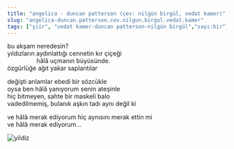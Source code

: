 ```yaml
---
title: "angelica - duncan patterson (çev: nilgün birgül, vedat kamer)"
slug: "angelica-duncan.patterson.cev.nilgun.birgul.vedat.kamer"
tags: ["şiir", "vedat kamer-duncan patterson-nilgün birgül","sayı:bir"]
---
```


bu akşam neredesin?\
yıldızların aydınlattığı cennetin kır çiçeği\
                 hâlâ uçmanın büyüsünde.\
özgürlüğe ağıt yakar saplantılar

değişti anlamlar ebedi bir sözcükle\
oysa ben hâlâ yanıyorum senin ateşinle\
hiç bitmeyen, sahte bir maskeli balo\
vadedilmemiş, bulanık aşkın tadı aynı değil ki

ve hâlâ merak ediyorum hiç aynısını merak ettin mi\
ve hâlâ merak ediyorum...



![yildiz](/img/30.jpg)
